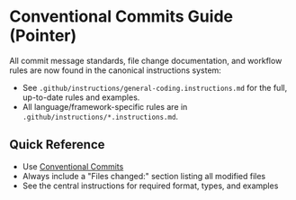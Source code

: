 <!-- file: .github/commit-messages.md -->
<!-- version: 2.0.0 -->
<!-- guid: 1a2b3c4d-5e6f-7a8b-9c0d-1e2f3a4b5c6d -->

# Conventional Commits Guide (Pointer)

All commit message standards, file change documentation, and workflow rules are now found in the canonical instructions system:

- See `.github/instructions/general-coding.instructions.md` for the full, up-to-date rules and examples.
- All language/framework-specific rules are in `.github/instructions/*.instructions.md`.

## Quick Reference

- Use [Conventional Commits](https://www.conventionalcommits.org/)
- Always include a "Files changed:" section listing all modified files
- See the central instructions for required format, types, and examples
